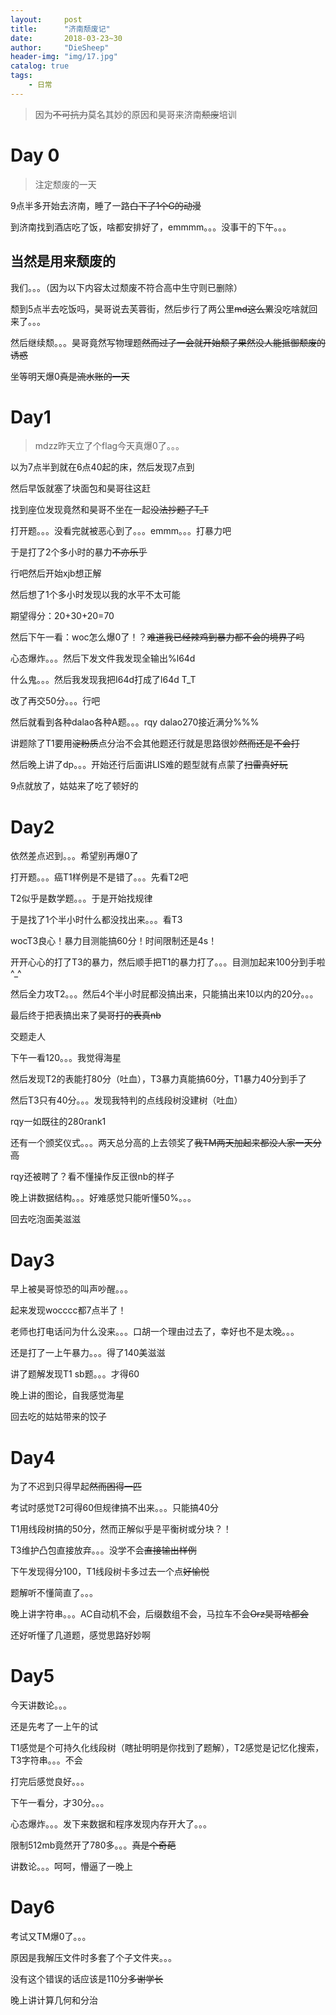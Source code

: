 ```yaml
---
layout:     post
title:      "济南颓废记"
date:       2018-03-23~30
author:     "DieSheep"
header-img: "img/17.jpg"
catalog: true
tags:
    - 日常
---
```

>因为~~不可抗力~~莫名其妙的原因和昊哥来济南~~颓废~~培训

# Day 0
>注定颓废的一天

9点半多开始去济南，睡了一路~~白下了1个G的动漫~~

到济南找到酒店吃了饭，啥都安排好了，emmmm。。。没事干的下午。。。

## 当然是用来颓废的

我们。。。（因为以下内容太过颓废不符合高中生守则已删除）

颓到5点半去吃饭吗，昊哥说去芙蓉街，然后步行了两公里~~md这么累~~没吃啥就回来了。。。

然后继续颓。。。昊哥竟然写物理题~~然而过了一会就开始颓了果然没人能抵御颓废的诱惑~~

坐等明天爆0~~真是流水账的一天~~

# Day1
>mdzz昨天立了个flag今天真爆0了。。。

以为7点半到就在6点40起的床，然后发现7点到

然后早饭就塞了块面包和昊哥往这赶

找到座位发现竟然和昊哥不坐在一起~~没法抄题了T_T~~

打开题。。。没看完就被恶心到了。。。emmm。。。打暴力吧

于是打了2个多小时的暴力~~不亦乐乎~~

行吧然后开始xjb想正解

然后想了1个多小时发现以我的水平不太可能

期望得分：20+30+20=70

然后下午一看：woc怎么爆0了！？~~难道我已经辣鸡到暴力都不会的境界了吗~~

心态爆炸。。。然后下发文件我发现全输出%l64d

什么鬼。。。然后我发现我把I64d打成了l64d T_T

改了再交50分。。。行吧

然后就看到各种dalao各种A题。。。rqy dalao270接近满分%%%

讲题除了T1要用~~淀粉质~~点分治不会其他题还行就是思路很妙~~然而还是不会打~~

然后晚上讲了dp。。。开始还行后面讲LIS难的题型就有点蒙了~~扫雷真好玩~~

9点就放了，姑姑来了吃了顿好的

# Day2
依然差点迟到。。。希望别再爆0了

打开题。。。癌T1样例是不是错了。。。先看T2吧

T2似乎是数学题。。。于是开始找规律

于是找了1个半小时什么都没找出来。。。看T3

wocT3良心！暴力目测能搞60分！时间限制还是4s！

开开心心的打了T3的暴力，然后顺手把T1的暴力打了。。。目测加起来100分到手啦^_^

然后全力攻T2。。。然后4个半小时屁都没搞出来，只能搞出来10以内的20分。。。

最后终于把表搞出来了~~昊哥打的表真nb~~

交题走人

下午一看120。。。我觉得海星

然后发现T2的表能打80分（吐血），T3暴力真能搞60分，T1暴力40分到手了

然后T3只有40分。。。发现我特判的点线段树没建树（吐血）

rqy一如既往的280rank1

还有一个颁奖仪式。。。两天总分高的上去领奖了~~我TM两天加起来都没人家一天分高~~

rqy还被聘了？看不懂操作反正很nb的样子

晚上讲数据结构。。。好难感觉只能听懂50%。。。

回去吃泡面美滋滋

# Day3

早上被昊哥惊恐的叫声吵醒。。。

起来发现wocccc都7点半了！

老师也打电话问为什么没来。。。口胡一个理由过去了，幸好也不是太晚。。。

还是打了一上午暴力。。。得了140美滋滋

讲了题解发现T1 sb题。。。才得60

晚上讲的图论，自我感觉海星

回去吃的姑姑带来的饺子

# Day4

为了不迟到只得早起~~然而困得一匹~~

考试时感觉T2可得60但规律搞不出来。。。只能搞40分

T1用线段树搞的50分，然而正解似乎是平衡树或分块？！

T3维护凸包直接放弃。。。没学不会~~直接输出样例~~

下午发现得分100，T1线段树卡多过去一个点~~好愉悦~~

题解听不懂简直了。。。

晚上讲字符串。。。AC自动机不会，后缀数组不会，马拉车不会~~Orz昊哥啥都会~~

还好听懂了几道题，感觉思路好妙啊

# Day5

今天讲数论。。。

还是先考了一上午的试

T1感觉是个可持久化线段树（瞎扯明明是你找到了题解），T2感觉是记忆化搜索，T3字符串。。。不会

打完后感觉良好。。。

下午一看分，才30分。。。

心态爆炸。。。发下来数据和程序发现内存开大了。。。

限制512mb竟然开了780多。。。~~真是个奇葩~~

讲数论。。。呵呵，懵逼了一晚上

# Day6

考试又TM爆0了。。。

原因是我解压文件时多套了个子文件夹。。。

没有这个错误的话应该是110分~~多谢学长~~

晚上讲计算几何和分治

